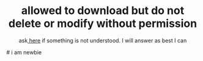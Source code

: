 <h1 align="center">allowed to download but do not delete or modify without permission</h1>
<p align="center">ask<a href="https://github.com/faizH3/newbie/discussions"> here</a> if something is not understood. I will answer as best I can</p>
# i am newbie
